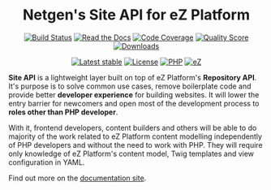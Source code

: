 <h1 align="center">Netgen's Site API for eZ Platform</h1>

<div align="center">

[![Build Status](https://img.shields.io/travis/netgen/ezplatform-site-api.svg?style=flat-square)](https://travis-ci.org/netgen/ezplatform-site-api)
[![Read the Docs](https://img.shields.io/readthedocs/pip.svg?style=flat-square)](https://docs.netgen.io/projects/site-api/en/latest/)
[![Code Coverage](https://img.shields.io/codecov/c/github/netgen/ezplatform-site-api.svg?style=flat-square)](https://codecov.io/gh/netgen/ezplatform-site-api)
[![Quality Score](https://img.shields.io/scrutinizer/g/netgen/ezplatform-site-api.svg?style=flat-square)](https://scrutinizer-ci.com/g/netgen/ezplatform-site-api)
[![Downloads](https://img.shields.io/packagist/dt/netgen/ezplatform-site-api.svg?style=flat-square)](https://packagist.org/packages/netgen/ezplatform-site-api)

</div>

<div align="center">

[![Latest stable](https://img.shields.io/packagist/v/netgen/ezplatform-site-api.svg?style=flat-square)](https://packagist.org/packages/netgen/ezplatform-site-api)
[![License](https://img.shields.io/github/license/netgen/ezplatform-site-api.svg?style=flat-square)](https://packagist.org/packages/netgen/ezplatform-site-api)
[![PHP](https://img.shields.io/badge/php-%3E%3D%205.6-8892BF.svg?style=flat-square)](https://secure.php.net/)
[![eZ](https://img.shields.io/badge/eZ%20Platform-%3E%3D%201.0-EF5B2F.svg?style=flat-square)](https://ezplatform.com/)

</div>

**Site API** is a lightweight layer built on top of eZ Platform's **Repository API**. It's purpose
is to solve common use cases, remove boilerplate code and provide better **developer experience**
for building websites. It will lower the entry barrier for newcomers and open most of the
development process to **roles other than PHP developer**.

With it, frontend developers, content builders and others will be able to do majority of the work
related to eZ Platform content modelling independently of PHP developers and without the need to
work with PHP. They will require only knowledge of eZ Platform's content model, Twig templates and
view configuration in YAML.

Find out more on the [documentation site](https://docs.netgen.io/projects/site-api/en/latest/).
